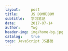 ```yaml
---
layout:     post
title:      JS DOM和BOM
subtitle:   学习笔记 
date:       2017-07-14
author:     Ywg
header-img: img/home-bg.jpg
catalog:    true
tags: JavaScript JS基础
---
```

```
```
